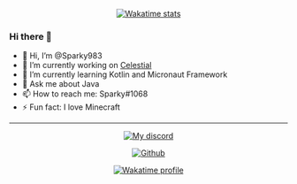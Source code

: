 

<p align="center">
    <a href="https://wakatime.com/@6dd7b83a-55f5-4fe2-9e42-9cbefb6992c7">
        <img alt="Wakatime stats" src="https://wakatime.com/badge/user/6dd7b83a-55f5-4fe2-9e42-9cbefb6992c7.svg?style=flat-square">
    </a>
</p>

### Hi there 👋

- 👋 Hi, I’m @Sparky983
- 🔭 I’m currently working on [Celestial](https://github.com/celestial-mc)
- 🌱 I’m currently learning Kotlin and Micronaut Framework
- 💬 Ask me about Java
- 📫 How to reach me: Sparky#1068
- ⚡ Fun fact: I love Minecraft

--- 

<p align="center">
    <a href="https://discord.com/users/553780289869185034">
        <img alt="My discord" src="https://lanyard.cnrad.dev/api/553780289869185034?hideBadges=true&hideStatus=true">
    </a>
</p>

<p align="center">
    <a href="https://github.com/sparky983">
        <img alt="Github" src="https://github-readme-stats.vercel.app/api/top-langs?username=sparky983&theme=dracula&show_icons=true&hide_border=true&bg_color=1a1c1f&icon_color=4e90f0&title=e74545&border_radius=10&card_width=410">
    </a>
</p>

<p align="center">
    <a href="https://wakatime.com/@6dd7b83a-55f5-4fe2-9e42-9cbefb6992c7">
        <img alt="Wakatime profile" src="https://github-readme-stats.vercel.app/api/wakatime?username=Sparky&layout=compact&langs_count=5&&theme=dracula&hide_border=true&bg_color=1a1c1f&icon_color=4e90f0&title=e74545&border_radius=10">
    </a>
</p>
